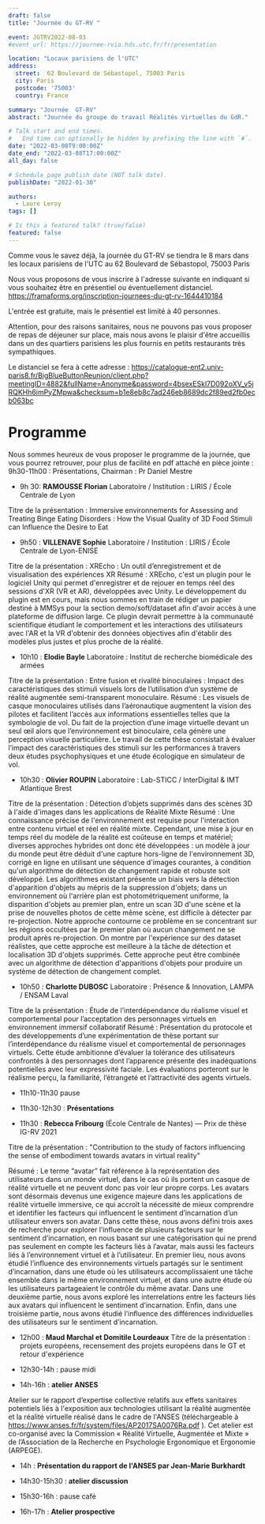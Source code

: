 ```yaml
---
draft: false  
title: "Journée du GT-RV "

event: JGTRV2022-08-03
#event_url: https://journee-rvia.hds.utc.fr/fr/presentation

location: "Locaux parisiens de l'UTC"
address:
  street:  62 Boulevard de Sébastopol, 75003 Paris
  city: Paris
  postcode: '75003'
  country: France

summary: "Journée  GT-RV"
abstract: "Journée du groupe de travail Réalités Virtuelles du GdR."

# Talk start and end times.
#   End time can optionally be hidden by prefixing the line with `#`.
date: "2022-03-08T9:00:00Z"
date_end: "2022-03-08T17:00:00Z"
all_day: false

# Schedule page publish date (NOT talk date).
publishDate: "2022-01-30"

authors:
  - Laure Leroy
tags: []

# Is this a featured talk? (true/false)
featured: false
---
```




Comme vous le savez déjà, la journée du GT-RV se tiendra le 8 mars dans les locaux parisiens de l'UTC au 62 Boulevard de Sébastopol, 75003 Paris

Nous vous proposons de vous inscrire à l'adresse suivante en indiquant si vous souhaitez être en présentiel ou éventuellement distanciel.
https://framaforms.org/inscription-journees-du-gt-rv-1644410184

L'entrée est gratuite, mais le présentiel est limité à 40 personnes.

Attention, pour des raisons sanitaires, nous ne pouvons pas vous proposer de repas de déjeuner sur place, mais nous avons le plaisir d'être accueillis dans un des quartiers parisiens les plus fournis en petits restaurants très sympathiques.

Le distanciel se fera à cette adresse :
https://catalogue-ent2.univ-paris8.fr/BigBlueButtonReunion/client.php?meetingID=4882&fullName=Anonyme&password=4bsexESkl7D092oXV_v5jRQKHh6imPyZMpwa&checksum=b1e8eb8c7ad246eb8689dc2f89ed2fb0ecb063bc


# Programme


Nous sommes heureux de vous proposer le programme de la journée, que vous pourrez retrouver, pour plus de facilité en pdf attaché en pièce jointe :
9h30-11h00 : Présentations, Chairman : Pr Daniel Mestre

* 9h 30:  **RAMOUSSE Florian**
Laboratoire / Institution : LIRIS / École Centrale de Lyon

Titre de la présentation : Immersive environnements for Assessing and Treating Binge Eating Disorders : How the Visual Quality of 3D Food Stimuli can Influence the Desire to Eat

* 9h50 : **VILLENAVE Sophie**
Laboratoire / Institution : LIRIS / École Centrale de Lyon-ENISE

Titre de la présentation : XREcho : Un outil d’enregistrement et de visualisation des expériences XR
Résumé : XREcho, c'est un plugin pour le logiciel Unity qui permet d'enregistrer et de rejouer en temps réel des sessions d'XR (VR et AR), développées avec Unity.
Le développement du plugin est en cours, mais nous sommes en train de rédiger un papier destiné à MMSys pour la section demo/soft/dataset afin d'avoir accès à une plateforme de diffusion large.
Ce plugin devrait permettre à la communauté scientifique étudiant le comportement et les interactions des utilisateurs avec l'AR et la VR d'obtenir des données objectives afin d'établir des modèles plus justes et plus proche de la réalité.
* 10h10 : **Elodie Bayle**
Laboratoire : Institut de recherche biomédicale des armées

Titre de la présentation : Entre fusion et rivalité binoculaires : Impact des caractéristiques des stimuli visuels lors de l’utilisation d’un système de réalité augmentée semi-transparent monoculaire.
Résumé : Les visuels de casque monoculaires utilisés dans l’aéronautique augmentent la vision des pilotes et facilitent l’accès aux informations essentielles telles que la symbologie de vol. Du fait de la projection d’une image virtuelle devant un seul œil alors que l’environnement est binoculaire, cela génère une perception visuelle particulière. Le travail de cette thèse consistait à évaluer l’impact des caractéristiques des stimuli sur les performances à travers deux études psychophysiques et une étude écologique en simulateur de vol.  
* 10h30 : **Olivier ROUPIN**
Laboratoire : Lab-STICC / InterDigital & IMT Atlantique Brest

Titre de la présentation : Détection d’objets supprimés dans des scènes 3D à l'aide d'images dans les applications de Réalité Mixte
Résumé : Une connaissance précise de l'environnement est requise pour l'interaction entre contenu virtuel et réel en réalité mixte. Cependant, une mise à jour en temps réel du modèle de la réalité est coûteuse en temps et matériel; diverses approches hybrides ont donc été développées : un modèle à jour du monde peut être déduit d'une capture hors-ligne de l'environnement 3D, corrigé en ligne en utilisant une séquence d'images courantes, à condition qu'un algorithme de détection de changement rapide et robuste soit développé. Les algorithmes existant présente un biais vers la détection d'apparition d'objets au mépris de la suppression d'objets; dans un environnement où l'arrière plan est photométriquement uniforme, la disparition d'objets au premier plan, entre un scan 3D d'une scène et la prise de nouvelles photos de cette même scène, est difficile à détecter par re-projection. Notre approche contourne ce problème en se concentrant sur les régions occultées par le premier plan où aucun changement ne se produit après re-projection. On montre par l'expérience sur des dataset réalistes, que cette approche est meilleure à la tâche de détection et localisation 3D d'objets supprimés. Cette approche peut être combinée avec un algorithme de détection d'apparitions d'objets pour produire un système de détection de changement complet.    

* 10h50 : **Charlotte DUBOSC**
Laboratoire : Présence & Innovation, LAMPA / ENSAM Laval

Titre de la présentation : Étude de l’interdépendance du réalisme visuel et comportemental pour l’acceptation des personnages virtuels en environnement immersif collaboratif
Résumé : Présentation du protocole et des développements d’une expérimentation de thèse portant sur l’interdépendance du réalisme visuel et comportemental de personnages virtuels.  Cette étude ambitionne d’évaluer la tolérance des utilisateurs confrontés à des personnages dont l’apparence présente des inadéquations potentielles avec leur expressivité faciale. Les évaluations porteront sur le réalisme perçu, la familiarité, l’étrangeté et l’attractivité des agents virtuels.    

* 11h10-11h30 pause

* 11h30-12h30 : **Présentations**

* 11h30 : **Rebecca Fribourg** (École Centrale de Nantes) — Prix de thèse IG-RV 2021

Titre de la présentation :  "Contribution to the study of factors influencing the sense of embodiment towards avatars in virtual reality"

Résumé : Le terme “avatar” fait référence à la représentation des utilisateurs dans un monde virtuel, dans le cas où ils portent un casque de réalité virtuelle et ne peuvent donc pas voir leur propre corps. Les avatars sont désormais devenus une exigence majeure dans les applications de réalité virtuelle immersive, ce qui accroît la nécessité de mieux comprendre et identifier les facteurs qui influencent le sentiment d’incarnation d’un utilisateur envers son avatar. Dans cette thèse, nous avons défini trois axes de recherche pour explorer l’influence de plusieurs facteurs sur le sentiment d’incarnation, en nous basant sur une catégorisation qui ne prend pas seulement en compte les facteurs liés à l’avatar, mais aussi les facteurs liés à l’environnement virtuel et à l’utilisateur. En premier lieu, nous avons étudié l’influence des environnements virtuels partagés sur le sentiment d’incarnation, dans une étude où les utilisateurs accomplissaient une tâche ensemble dans le même environnement virtuel, et dans une autre étude où les utilisateurs partageaient le contrôle du même avatar. Dans une deuxième partie, nous avons exploré les interrelations entre les facteurs liés aux avatars qui influencent le sentiment d’incarnation. Enfin, dans une troisième partie, nous avons étudié l’influence des différences individuelles des utilisateurs sur le sentiment d’incarnation.
* 12h00 : **Maud Marchal et Domitile Lourdeaux**
Titre de la présentation : projets européens, recensement des projets européens dans le GT et retour d'expérience

* 12h30-14h : pause midi
* 14h-16h : **atelier ANSES**

Atelier sur le rapport d’expertise collective relatifs aux effets sanitaires potentiels liés à l'exposition aux technologies utilisant la réalité augmentée et la réalité virtuelle réalisé dans le cadre de l'ANSES (téléchargeable à https://www.anses.fr/fr/system/files/AP2017SA0076Ra.pdf ). Cet atelier est co-organisé avec la Commission « Réalité Virtuelle, Augmentée et Mixte » de l’Association de la Recherche en Psychologie Ergonomique et Ergonomie (ARPEGE).

* 14h : **Présentation du rapport de l'ANSES par Jean-Marie Burkhardt**
* 14h30-15h30 : **atelier discussion**
* 15h30-16h : pause café

* 16h-17h : **Atelier prospective**

